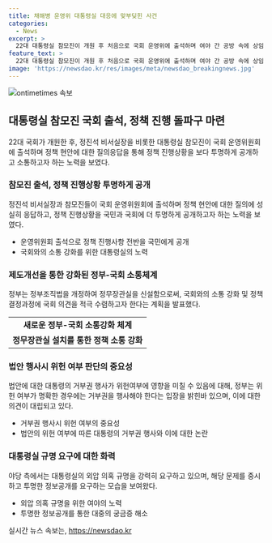 ```yaml
---
title: 채해병 운영위 대통령실 대응에 맞부딪힌 사건
categories:
  - News
excerpt: >
  22대 대통령실 참모진이 개원 후 처음으로 국회 운영위에 출석하며 여야 간 공방 속에 상임위에 대해 정보를 제공했다. 이는 대통령실의 참모진이 국회에 나온 지난 한 달여만이었으며, 정진석 비서실장은 정무장관직을 신설해 정부-국회 간 소통을 강화할 것이라고 밝혔다. 그러나 여야는 해병대원 순직 사건과 관련한 공방을 이어가고 있으며, 특히 외압 의혹과 대통령실-이종섭 통화 규명에 대한 논쟁이 화력을 놓고 있다.
feature_text: >
  22대 대통령실 참모진이 개원 후 처음으로 국회 운영위에 출석하며 여야 간 공방 속에 상임위에 대해 정보를 제공했다. 이는 대통령실의 참모진이 국회에 나온 지난 한 달여만이었으며, 정진석 비서실장은 정무장관직을 신설해 정부-국회 간 소통을 강화할 것이라고 밝혔다. 그러나 여야는 해병대원 순직 사건과 관련한 공방을 이어가고 있으며, 특히 외압 의혹과 대통령실-이종섭 통화 규명에 대한 논쟁이 화력을 놓고 있다.
image: 'https://newsdao.kr/res/images/meta/newsdao_breakingnews.jpg'
---
```


<p><img src="https://newsdao.kr/res/images/meta/newsdao_breakingnews.jpg" alt="ontimetimes 속보" /></p>

<h2 data-ke-size="size26">대통령실 참모진 국회 출석, 정책 진행 돌파구 마련</h2>

<p data-ke-size="size16">22대 국회가 개원한 후, 정진석 비서실장을 비롯한 대통령실 참모진이 국회 운영위원회에 출석하며 정책 현안에 대한 질의응답을 통해 정책 진행상황을 보다 투명하게 공개하고 소통하고자 하는 노력을 보였다.</p>

<h3><b>참모진 출석, 정책 진행상황 투명하게 공개</b></h3>

<p data-ke-size="size16">정진석 비서실장과 참모진들이 국회 운영위원회에 출석하며 정책 현안에 대한 질의에 성실히 응답하고, 정책 진행상황을 국민과 국회에 더 투명하게 공개하고자 하는 노력을 보였다.</p>

<ul>
  <li>운영위원회 출석으로 정책 진행사항 전반을 국민에게 공개</li>
  <li>국회와의 소통 강화를 위한 대통령실의 노력</li>
</ul>

<h3><b>제도개선을 통한 강화된 정부-국회 소통체계</b></h3>

<p data-ke-size="size16">정부는 정부조직법을 개정하여 정무장관실을 신설함으로써, 국회와의 소통 강화 및 정책 결정과정에 국회 의견을 적극 수렴하고자 한다는 계획을 발표했다.</p>

<table>
  <tr>
    <td style="text-align: center; height: 17px;"><b>새로운 정부-국회 소통강화 체계</b></td>
  </tr>
  <tr>
    <td style="text-align: center; height: 17px;"><b>정무장관실 설치를 통한 정책 소통 강화</b></td>
  </tr>
</table>

<h3><b>법안 행사시 위헌 여부 판단의 중요성</b></h3>

<p data-ke-size="size16">법안에 대한 대통령의 거부권 행사가 위헌여부에 영향을 미칠 수 있음에 대해, 정부는 위헌 여부가 명확한 경우에는 거부권을 행사해야 한다는 입장을 밝힌바 있으며, 이에 대한 의견이 대립되고 있다.</p>

<ul>
  <li>거부권 행사시 위헌 여부의 중요성</li>
  <li>법안의 위헌 여부에 따른 대통령의 거부권 행사와 이에 대한 논란</li>
</ul>

<h3><b>대통령실 규명 요구에 대한 화력</b></h3>

<p data-ke-size="size16">야당 측에서는 대통령실의 외압 의혹 규명을 강력히 요구하고 있으며, 해당 문제를 중시하고 투명한 정보공개를 요구하는 모습을 보여왔다.</p>

<ul>
  <li>외압 의혹 규명을 위한 여야의 노력</li>
  <li>투명한 정보공개를 통한 대중의 궁금증 해소</li>
</ul>
실시간 뉴스 속보는, <a href="https://newsdao.kr" rel="dofollow">https://newsdao.kr</a>


